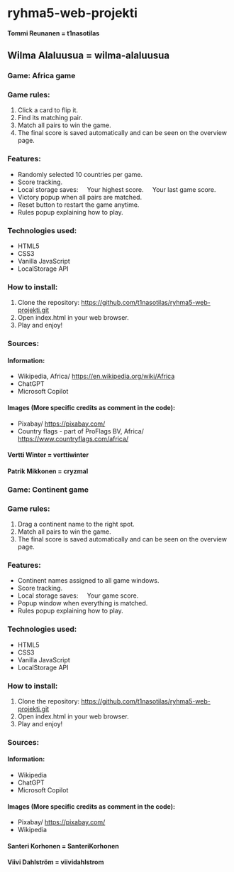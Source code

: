 # ryhma5-web-projekti
#### Tommi Reunanen = t1nasotilas
## Wilma Alaluusua = wilma-alaluusua
### Game: Africa game
### Game rules:
1. Click a card to flip it.
2. Find its matching pair.
3. Match all pairs to win the game.
4. The final score is saved automatically and can be seen on the overview page.

### Features:
* Randomly selected 10 countries per game.
* Score tracking.
* Local storage saves:
    Your highest score.
    Your last game score.
* Victory popup when all pairs are matched.
* Reset button to restart the game anytime.
* Rules popup explaining how to play.

### Technologies used:
* HTML5
* CSS3
* Vanilla JavaScript
* LocalStorage API

### How to install:
1. Clone the repository:
https://github.com/t1nasotilas/ryhma5-web-projekti.git 
2. Open index.html in your web browser.
3. Play and enjoy!

### Sources:
#### Information:
* Wikipedia, Africa/ https://en.wikipedia.org/wiki/Africa
* ChatGPT
* Microsoft Copilot

#### Images (More specific credits as comment in the code):
* Pixabay/ https://pixabay.com/
* Country flags - part of ProFlags BV, Africa/ https://www.countryflags.com/africa/
#### Vertti Winter = verttiwinter
#### Patrik Mikkonen = cryzmal
### Game: Continent game
### Game rules:
1. Drag a continent name to the right spot.
2. Match all pairs to win the game.
4. The final score is saved automatically and can be seen on the overview page.

### Features:
* Continent names assigned to all game windows.
* Score tracking.
* Local storage saves:
    Your game score.
* Popup window when everything is matched.
* Rules popup explaining how to play.

### Technologies used:
* HTML5
* CSS3
* Vanilla JavaScript
* LocalStorage API

### How to install:
1. Clone the repository:
https://github.com/t1nasotilas/ryhma5-web-projekti.git 
2. Open index.html in your web browser.
3. Play and enjoy!

### Sources:
#### Information:
* Wikipedia
* ChatGPT
* Microsoft Copilot

#### Images (More specific credits as comment in the code):
* Pixabay/ https://pixabay.com/
* Wikipedia
#### Santeri Korhonen = SanteriKorhonen
#### Viivi Dahlström = viividahlstrom
